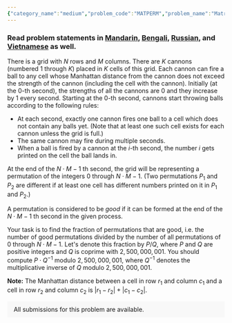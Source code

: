 ```yaml
---
{"category_name":"medium","problem_code":"MATPERM","problem_name":"Matrix Permutations","problemComponents":{"constraints":"- $1 \\leq T \\leq 1,000$\n- $1 \\leq N,M \\leq 50,000$\n- $1 \\leq K \\leq \\min(N \\cdot M, 1,000)$\n- $1 \\leq R_i \\leq N$ for each valid $i$\n- $1 \\leq C_i \\leq M$ for each valid $i$\n- the sum of $K$ over all test cases does not exceed $1,000$\n- the sum of $N$ over all test cases does not exceed $10^7$\n- the sum of $M$ over all test cases does not exceed $10^7$\n","constraintsState":true,"subtasks":"**Subtask #1 (30 points):** \n- $1 \\leq N \\cdot M \\leq 10^6$\n- The sum of $ N \\cdot M$ over all test cases does not exceed $10^6$\n\n**Subtask #2 (70 points):** original constraints\n","subtasksState":true,"inputFormat":"- The first line of the input contains a single integer $T$ denoting the number of test cases. The description of $T$ test cases follows.\n- The first line of each test case contains three space-separated integers $N$, $M$ and $K$.\n- $K$ lines follow. For each valid $i$, the $i$-th of these lines contains two space-separated integers $R_i$ and $C_i$ — the row and column where the $i$-th cannon is located.\n","inputFormatState":true,"outputFormat":"For each test case, print a single line containing one integer $P \\cdot Q^{-1}$ modulo $2,500,000,001$.\n","outputFormatState":true,"sampleTestCases":{"0":{"id":1,"input":"3\n2 2 2\n1 1\n2 2\n2 2 4\n1 1\n1 2\n2 1\n2 2\n1 2 1\n1 1","output":"1250000001\n1\n1250000001\n","explanation":"","isDeleted":false}}},"video_editorial_url":"","languages_supported":{"0":"CPP14","1":"C","2":"JAVA","3":"PYTH 3.6","4":"CPP17","5":"PYTH","6":"PYP3","7":"CS2","8":"ADA","9":"PYPY","10":"TEXT","11":"PAS fpc","12":"NODEJS","13":"RUBY","14":"PHP","15":"GO","16":"HASK","17":"TCL","18":"PERL","19":"SCALA","20":"LUA","21":"kotlin","22":"BASH","23":"JS","24":"LISP sbcl","25":"rust","26":"PAS gpc","27":"BF","28":"CLOJ","29":"R","30":"D","31":"CAML","32":"FORT","33":"ASM","34":"swift","35":"FS","36":"WSPC","37":"LISP clisp","38":"SQL","39":"SCM guile","40":"PERL6","41":"ERL","42":"CLPS","43":"ICK","44":"NICE","45":"PRLG","46":"ICON","47":"COB","48":"SCM chicken","49":"PIKE","50":"SCM qobi","51":"ST","52":"SQLQ","53":"NEM"},"max_timelimit":1,"source_sizelimit":50000,"problem_author":"vanshkaul","problem_tester":"","date_added":"29-07-2021","tags":{"0":"ltime98","1":"medium","2":"vanshkaul"},"problem_difficulty_level":"Medium-Hard","best_tag":"Medium Hard","editorial_url":"https://discuss.codechef.com/problems/MATPERM","time":{"view_start_date":1627745402,"submit_start_date":1627745402,"visible_start_date":1627745402,"end_date":1735669800},"is_direct_submittable":false,"problemDiscussURL":"https://discuss.codechef.com/search?q=MATPERM","is_proctored":false,"visitedContests":{},"layout":"problem"}
---
```

### Read problem statements in [Mandarin](https://www.codechef.com/download/translated/LTIME98/mandarin/MATPERM.pdf), [Bengali](https://www.codechef.com/download/translated/LTIME98/bengali/MATPERM.pdf), [Russian](https://www.codechef.com/download/translated/LTIME98/russian/MATPERM.pdf), and [Vietnamese](https://www.codechef.com/download/translated/LTIME98/vietnamese/MATPERM.pdf) as well.

There is a grid with $N$ rows and $M$ columns. There are $K$ cannons (numbered $1$ through $K$) placed in $K$ cells of this grid. Each cannon can fire a ball to any cell whose Manhattan distance from the cannon does not exceed the strength of the cannon (including the cell with the cannon). Initially (at the $0$-th second), the strengths of all the cannons are $0$ and they increase by $1$ every second. Starting at the $0$-th second, cannons start throwing balls according to the following rules: 

- At each second, exactly one cannon fires one ball to a cell which does not contain any balls yet. (Note that at least one such cell exists for each cannon unless the grid is full.)
- The same cannon may fire during multiple seconds.
- When a ball is fired by a cannon at the $i$-th second, the number $i$ gets printed on the cell the ball lands in.

At the end of the $N \cdot M - 1$ th second, the grid will be representing a permutation of the integers $0$ through $N \cdot M - 1$. (Two permutations $P_1$ and $P_2$ are different if at least one cell has different numbers printed on it in $P_1$ and $P_2$.)

A permutation is considered to be *good* if it can be formed at the end of the $N \cdot M - 1$ 
th second in the given process.

Your task is to find the fraction of permutations that are good, i.e. the number of good permutations divided by the number of all permutations of $0$ through $N \cdot M - 1$. Let's denote this fraction by $P/Q$, where $P$ and $Q$ are positive integers and $Q$ is coprime with $2,500,000,001$. You should compute $P \cdot Q^{-1}$ modulo $2,500,000,001$, where $Q^{-1}$ denotes the multiplicative inverse of $Q$ modulo $2,500,000,001$.

**Note:** The Manhattan distance between a cell in row $r_1$ and column $c_1$ and a cell in row $r_2$ and column $c_2$ is $|r_1-r_2| + |c_1-c_2|$.

<aside style='background: #f8f8f8;padding: 10px 15px;'><div>All submissions for this problem are available.</div></aside>